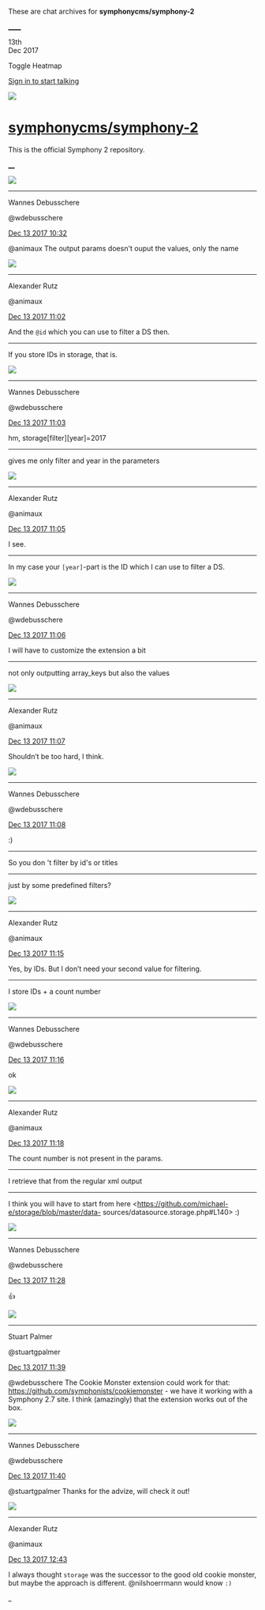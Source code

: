 These are chat archives for **symphonycms/symphony-2**

[__](/symphonycms/symphony-2/archives/2017/12/14)[__](/symphonycms/symphony-2/archives/2017/12/12)

13th  
Dec 2017

Toggle Heatmap

[Sign in to start talking](/login?action=login&button=archive-login)

![](https://avatars-02.gitter.im/group/iv/3/57542c45c43b8c601977197e?s=48)

#  [symphonycms/symphony-2](/symphonycms/symphony-2)

This is the official Symphony 2 repository.

[ __](/orgs/symphonycms/rooms "More symphonycms rooms")

![](https://avatars1.githubusercontent.com/u/4136426?v=4&s=30)

____

Wannes Debusschere

@wdebusschere

[Dec 13 2017
10:32](https://gitter.im/symphonycms/symphony-2?at=5a3101a53ae2aa6b3fbfa068)

@animaux The output params doesn't ouput the values, only the name

![](https://avatars2.githubusercontent.com/u/446874?v=4&s=30)

____

Alexander Rutz

@animaux

[Dec 13 2017
11:02](https://gitter.im/symphonycms/symphony-2?at=5a3108ab540c78242dbc12f2)

And the `@id` which you can use to filter a DS then.

____

If you store IDs in storage, that is.

![](https://avatars1.githubusercontent.com/u/4136426?v=4&s=30)

____

Wannes Debusschere

@wdebusschere

[Dec 13 2017
11:03](https://gitter.im/symphonycms/symphony-2?at=5a310907c65707ba2b48248e)

hm, storage[filter][year]=2017

____

gives me only filter and year in the parameters

![](https://avatars2.githubusercontent.com/u/446874?v=4&s=30)

____

Alexander Rutz

@animaux

[Dec 13 2017
11:05](https://gitter.im/symphonycms/symphony-2?at=5a3109753ae2aa6b3fbfcd9e)

I see.

____

In my case your `[year]`-part is the ID which I can use to filter a DS.

![](https://avatars1.githubusercontent.com/u/4136426?v=4&s=30)

____

Wannes Debusschere

@wdebusschere

[Dec 13 2017
11:06](https://gitter.im/symphonycms/symphony-2?at=5a3109c8cc1d527f6b275d4b)

I will have to customize the extension a bit

____

not only outputting array_keys but also the values

![](https://avatars2.githubusercontent.com/u/446874?v=4&s=30)

____

Alexander Rutz

@animaux

[Dec 13 2017
11:07](https://gitter.im/symphonycms/symphony-2?at=5a3109f287680e623007901e)

Shouldn’t be too hard, I think.

![](https://avatars1.githubusercontent.com/u/4136426?v=4&s=30)

____

Wannes Debusschere

@wdebusschere

[Dec 13 2017
11:08](https://gitter.im/symphonycms/symphony-2?at=5a310a41232e79134d43ce73)

:)

____

So you don 't filter by id's or titles

____

just by some predefined filters?

![](https://avatars2.githubusercontent.com/u/446874?v=4&s=30)

____

Alexander Rutz

@animaux

[Dec 13 2017
11:15](https://gitter.im/symphonycms/symphony-2?at=5a310bc587680e6230079a57)

Yes, by IDs. But I don’t need your second value for filtering.

____

I store IDs + a count number

![](https://avatars1.githubusercontent.com/u/4136426?v=4&s=30)

____

Wannes Debusschere

@wdebusschere

[Dec 13 2017
11:16](https://gitter.im/symphonycms/symphony-2?at=5a310c02ffa3e37919301d1d)

ok

![](https://avatars2.githubusercontent.com/u/446874?v=4&s=30)

____

Alexander Rutz

@animaux

[Dec 13 2017
11:18](https://gitter.im/symphonycms/symphony-2?at=5a310c73ba39a53f1a55a423)

The count number is not present in the params.

____

I retrieve that from the regular xml output

____

I think you will have to start from here
<https://github.com/michael-e/storage/blob/master/data-
sources/datasource.storage.php#L140> :)

![](https://avatars1.githubusercontent.com/u/4136426?v=4&s=30)

____

Wannes Debusschere

@wdebusschere

[Dec 13 2017
11:28](https://gitter.im/symphonycms/symphony-2?at=5a310ec2cc1d527f6b2777fc)

:+1:

![](https://avatars1.githubusercontent.com/u/825064?v=4&s=30)

____

Stuart Palmer

@stuartgpalmer

[Dec 13 2017
11:39](https://gitter.im/symphonycms/symphony-2?at=5a31116a540c78242dbc43d7)

@wdebusschere The Cookie Monster extension could work for that:
<https://github.com/symphonists/cookiemonster> \- we have it working with a
Symphony 2.7 site. I think (amazingly) that the extension works out of the
box.

![](https://avatars1.githubusercontent.com/u/4136426?v=4&s=30)

____

Wannes Debusschere

@wdebusschere

[Dec 13 2017
11:40](https://gitter.im/symphonycms/symphony-2?at=5a3111ba3ae2aa6b3fbff900)

@stuartgpalmer Thanks for the advize, will check it out!

![](https://avatars2.githubusercontent.com/u/446874?v=4&s=30)

____

Alexander Rutz

@animaux

[Dec 13 2017
12:43](https://gitter.im/symphonycms/symphony-2?at=5a31205f3ae2aa6b3fc04be6)

I always thought `storage` was the successor to the good old cookie monster,
but maybe the approach is different. @nilshoerrmann would know `:)`

_

